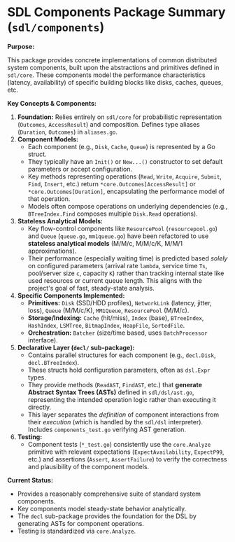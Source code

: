 # SDL Components Package Summary (`sdl/components`)

**Purpose:**

This package provides concrete implementations of common distributed system components, built upon the abstractions and primitives defined in `sdl/core`. These components model the performance characteristics (latency, availability) of specific building blocks like disks, caches, queues, etc.

**Key Concepts & Components:**

1.  **Foundation:** Relies entirely on `sdl/core` for probabilistic representation (`Outcomes`, `AccessResult`) and composition. Defines type aliases (`Duration`, `Outcomes`) in `aliases.go`.
2.  **Component Models:**
    *   Each component (e.g., `Disk`, `Cache`, `Queue`) is represented by a Go struct.
    *   They typically have an `Init()` or `New...()` constructor to set default parameters or accept configuration.
    *   Key methods representing operations (`Read`, `Write`, `Acquire`, `Submit`, `Find`, `Insert`, etc.) return `*core.Outcomes[AccessResult]` or `*core.Outcomes[Duration]`, encapsulating the performance model of that operation.
    *   Models often compose operations on underlying dependencies (e.g., `BTreeIndex.Find` composes multiple `Disk.Read` operations).
3.  **Stateless Analytical Models:**
    *   Key flow-control components like `ResourcePool` (`resourcepool.go`) and `Queue` (`queue.go`, `mm1queue.go`) have been refactored to use **stateless analytical models** (M/M/c, M/M/c/K, M/M/1 approximations).
    *   Their performance (especially waiting time) is predicted based *solely* on configured parameters (arrival rate `lambda`, service time `Ts`, pool/server size `c`, capacity `K`) rather than tracking internal state like used resources or current queue length. This aligns with the project's goal of fast, steady-state analysis.
4.  **Specific Components Implemented:**
    *   **Primitives:** `Disk` (SSD/HDD profiles), `NetworkLink` (latency, jitter, loss), `Queue` (M/M/c/K), `MM1Queue`, `ResourcePool` (M/M/c).
    *   **Storage/Indexing:** `Cache` (hit/miss), `Index` (base), `BTreeIndex`, `HashIndex`, `LSMTree`, `BitmapIndex`, `HeapFile`, `SortedFile`.
    *   **Orchestration:** `Batcher` (size/time based, uses `BatchProcessor` interface).
5.  **Declarative Layer (`decl/` sub-package):**
    *   Contains parallel structures for each component (e.g., `decl.Disk`, `decl.BTreeIndex`).
    *   These structs hold configuration parameters, often as `dsl.Expr` types.
    *   They provide methods (`ReadAST`, `FindAST`, etc.) that **generate Abstract Syntax Trees (ASTs)** defined in `sdl/dsl/ast.go`, representing the intended operation logic rather than executing it directly.
    *   This layer separates the *definition* of component interactions from their *execution* (which is handled by the `sdl/dsl` interpreter). Includes `components_test.go` verifying AST generation.
6.  **Testing:**
    *   Component tests (`*_test.go`) consistently use the `core.Analyze` primitive with relevant expectations (`ExpectAvailability`, `ExpectP99`, etc.) and assertions (`Assert`, `AssertFailure`) to verify the correctness and plausibility of the component models.

**Current Status:**

*   Provides a reasonably comprehensive suite of standard system components.
*   Key components model steady-state behavior analytically.
*   The `decl` sub-package provides the foundation for the DSL by generating ASTs for component operations.
*   Testing is standardized via `core.Analyze`.
